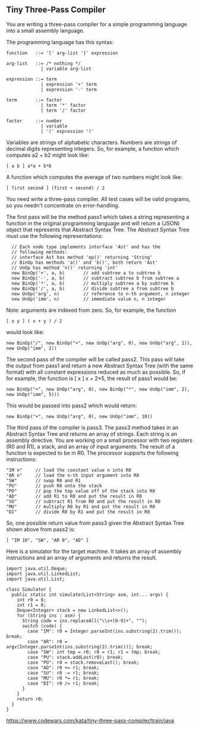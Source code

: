 Tiny Three-Pass Compiler
--

You are writing a three-pass compiler for a simple programming language into a small assembly language.

The programming language has this syntax:

    function   ::= '[' arg-list ']' expression

    arg-list   ::= /* nothing */
                 | variable arg-list

    expression ::= term
                 | expression '+' term
                 | expression '-' term

    term       ::= factor
                 | term '*' factor
                 | term '/' factor

    factor     ::= number
                 | variable
                 | '(' expression ')'

Variables are strings of alphabetic characters. Numbers are strings of decimal digits representing integers. So, for example, a function which computes a2 + b2 might look like:

    [ a b ] a*a + b*b

A function which computes the average of two numbers might look like:

    [ first second ] (first + second) / 2

You need write a three-pass compiler. All test cases will be valid programs, so you needn't concentrate on error-handling.

The first pass will be the method pass1 which takes a string representing a function in the original programming language and will return a (JSON) object that represents that Abstract Syntax Tree. The Abstract Syntax Tree must use the following representations:
  
      // Each node type implements interface 'Ast' and has the
      // following methods:
      // interface Ast has method 'op()' returning 'String'
      // BinOp has methods 'a()' and 'b()', both return 'Ast'
      // UnOp has method 'n()' returning 'int'
      new BinOp('+', a, b)       // add subtree a to subtree b
      new BinOp('-', a, b)       // subtract subtree b from subtree a
      new BinOp('*', a, b)       // multiply subtree a by subtree b
      new BinOp('/', a, b)       // divide subtree a from subtree b
      new UnOp('arg', n)         // reference to n-th argument, n integer
      new UnOp('imm', n)         // immediate value n, n integer

Note: arguments are indexed from zero. So, for example, the function

~~~
[ x y ] ( x + y ) / 2  
~~~    
       
would look like:

    new BinOp("/", new BinOp("+", new UnOp("arg", 0), new UnOp("arg", 1)), new UnOp("imm", 2))

The second pass of the compiler will be called pass2. This pass will take the output from pass1 and return a new Abstract Syntax Tree (with the same format) with all constant expressions reduced as much as possible. So, if for example, the function is [ x ] x + 2*5, the result of pass1 would be:

    new BinOp("+", new UnOp("arg", 0), new BinOp("*", new UnOp("imm", 2), new UnOp("imm", 5)))

This would be passed into pass2 which would return:

    new BinOp("+", new UnOp("arg", 0), new UnOp("imm", 10))

The third pass of the compiler is pass3. The pass3 method takes in an Abstract Syntax Tree and returns an array of strings. Each string is an assembly directive. You are working on a small processor with two registers (R0 and R1), a stack, and an array of input arguments. The result of a function is expected to be in R0. The processor supports the following instructions:

    "IM n"     // load the constant value n into R0
    "AR n"     // load the n-th input argument into R0
    "SW"       // swap R0 and R1
    "PU"       // push R0 onto the stack
    "PO"       // pop the top value off of the stack into R0
    "AD"       // add R1 to R0 and put the result in R0
    "SU"       // subtract R1 from R0 and put the result in R0
    "MU"       // multiply R0 by R1 and put the result in R0
    "DI"       // divide R0 by R1 and put the result in R0

So, one possible return value from pass3 given the Abstract Syntax Tree shown above from pass2 is:

    [ "IM 10", "SW", "AR 0", "AD" ]

Here is a simulator for the target machine. It takes an array of assembly instructions and an array of arguments and returns the result.

    import java.util.Deque;
    import java.util.LinkedList;
    import java.util.List;
    
    class Simulator {
      public static int simulate(List<String> asm, int... argv) {
        int r0 = 0;
        int r1 = 0;
        Deque<Integer> stack = new LinkedList<>();
        for (String ins : asm) {
          String code = ins.replaceAll("\\s+[0-9]+", "");
          switch (code) {
            case "IM": r0 = Integer.parseInt(ins.substring(2).trim()); break;
            case "AR": r0 = argv[Integer.parseInt(ins.substring(2).trim())]; break;
            case "SW": int tmp = r0; r0 = r1; r1 = tmp; break;
            case "PU": stack.addLast(r0); break;
            case "PO": r0 = stack.removeLast(); break;
            case "AD": r0 += r1; break;
            case "SU": r0 -= r1; break;
            case "MU": r0 *= r1; break;
            case "DI": r0 /= r1; break;
          }
        }
        return r0;
      }
    }
    
https://www.codewars.com/kata/tiny-three-pass-compiler/train/java